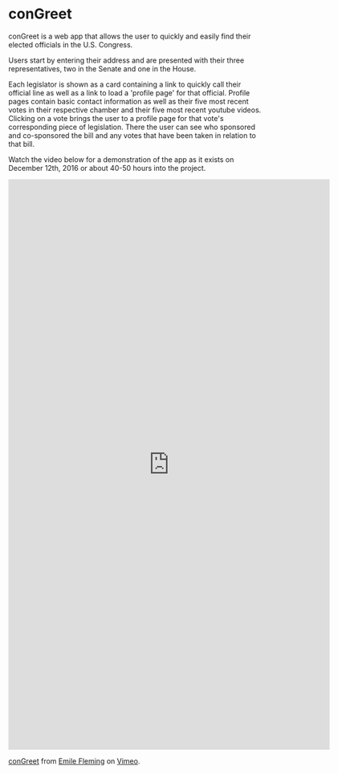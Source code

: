 # conGreet

conGreet is a web app that allows the user to quickly and easily find their elected officials in the U.S. Congress.

Users start by entering their address and are presented with their three representatives, two in the Senate and one in the House.

Each legislator is shown as a card containing a link to quickly call their official line as well as a link to load a 'profile page' for that official. Profile pages contain basic contact information as well as their five most recent votes in their respective chamber and their five most recent youtube videos. Clicking on a vote brings the user to a profile page for that vote's corresponding piece of legislation. There the user can see who sponsored and co-sponsored the bill and any votes that have been taken in relation to that bill.

Watch the video below for a demonstration of the app as it exists on December 12th, 2016 or about 40-50 hours into the project.

<iframe src="https://player.vimeo.com/video/195323300" width="640" height="1138" frameborder="0" webkitallowfullscreen mozallowfullscreen allowfullscreen></iframe>
<p><a href="https://vimeo.com/195323300">conGreet</a> from <a href="https://vimeo.com/user60215184">Emile Fleming</a> on <a href="https://vimeo.com">Vimeo</a>.</p>

